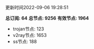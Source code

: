 更新时间2022-09-06 19:28:51

**总订阅: 64**
**总节点: 9256**
**有效节点: 1964**
- trojan节点: 123
- v2ray节点: 1653
- ss节点: 188
